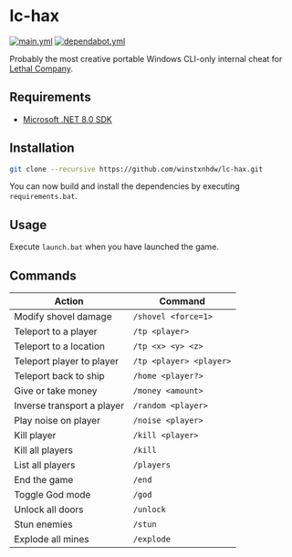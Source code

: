 # lc-hax

[![main.yml](https://github.com/winstxnhdw/lc-hax/actions/workflows/main.yml/badge.svg)](https://github.com/winstxnhdw/lc-hax/actions/workflows/main.yml)
[![dependabot.yml](https://github.com/winstxnhdw/lc-hax/actions/workflows/dependabot.yml/badge.svg)](https://github.com/winstxnhdw/lc-hax/actions/workflows/dependabot.yml)

Probably the most creative portable Windows CLI-only internal cheat for [Lethal Company](https://en.wikipedia.org/wiki/Lethal_Company).

## Requirements

- [Microsoft .NET 8.0 SDK](https://dotnet.microsoft.com/en-us/download)

## Installation

```bash
git clone --recursive https://github.com/winstxnhdw/lc-hax.git
```

You can now build and install the dependencies by executing `requirements.bat`.

## Usage

Execute `launch.bat` when you have launched the game.

## Commands

| Action                     | Command                 |
| -------------------------- | ----------------------- |
| Modify shovel damage       | `/shovel <force=1>`     |
| Teleport to a player       | `/tp <player>`          |
| Teleport to a location     | `/tp <x> <y> <z>`       |
| Teleport player to player  | `/tp <player> <player>` |
| Teleport back to ship      | `/home <player?>`       |
| Give or take money         | `/money <amount>`       |
| Inverse transport a player | `/random <player>`      |
| Play noise on player       | `/noise <player>`       |
| Kill player                | `/kill <player>`        |
| Kill all players           | `/kill`                 |
| List all players           | `/players`              |
| End the game               | `/end`                  |
| Toggle God mode            | `/god`                  |
| Unlock all doors           | `/unlock`               |
| Stun enemies               | `/stun`                 |
| Explode all mines          | `/explode`              |
